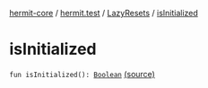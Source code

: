 [hermit-core](../../index.md) / [hermit.test](../index.md) / [LazyResets](index.md) / [isInitialized](./is-initialized.md)

# isInitialized

`fun isInitialized(): `[`Boolean`](https://kotlinlang.org/api/latest/jvm/stdlib/kotlin/-boolean/index.html) [(source)](https://github.com/RBusarow/AutoReset/tree/master/hermit-core/src/main/kotlin/hermit/test/LazyResets.kt#L38)
